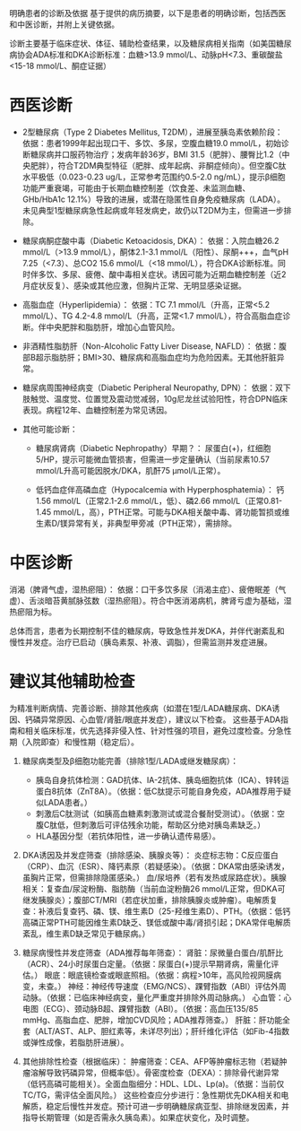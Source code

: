 明确患者的诊断及依据
基于提供的病历摘要，以下是患者的明确诊断，包括西医和中医诊断，并附上关键依据。

诊断主要基于临床症状、体征、辅助检查结果，以及糖尿病相关指南（如美国糖尿病协会ADA标准和DKA诊断标准：血糖>13.9 mmol/L、动脉pH<7.3、重碳酸盐<15-18 mmol/L、酮症证据）

# 西医诊断 

- 2型糖尿病（Type 2 Diabetes Mellitus, T2DM），进展至胰岛素依赖阶段： 
依据：患者1999年起出现口干、多饮、多尿，空腹血糖19.0 mmol/L，初始诊断糖尿病并口服药物治疗；发病年龄36岁，BMI 31.5（肥胖）、腰臀比1.2（中央肥胖），符合T2DM典型特征（肥胖、成年起病、非酮症倾向）。但空腹C肽水平极低（0.023-0.23 ug/L，正常参考范围约0.5-2.0 ng/mL），提示β细胞功能严重衰竭，可能由于长期血糖控制差（饮食差、未监测血糖、GHb/HbA1c 12.1%）导致的进展，或潜在隐匿性自身免疫糖尿病（LADA）。未见典型1型糖尿病急性起病或年轻发病史，故仍以T2DM为主，但需进一步排除。 

- 糖尿病酮症酸中毒（Diabetic Ketoacidosis, DKA）： 
依据：入院血糖26.2 mmol/L（>13.9 mmol/L），酮体2.1-3.1 mmol/L（阳性）、尿酮+++，血气pH 7.25（<7.3）、总CO2 15.6 mmol/L（<18 mmol/L），符合DKA诊断标准。同时伴多饮、多尿、疲倦、酸中毒相关症状。诱因可能为近期血糖控制差（近2月症状反复）、感染或其他应激，但胸片正常、无明显感染证据。 

- 高脂血症（Hyperlipidemia）： 
依据：TC 7.1 mmol/L（升高，正常<5.2 mmol/L）、TG 4.2-4.8 mmol/L（升高，正常<1.7 mmol/L），符合高脂血症诊断。伴中央肥胖和脂肪肝，增加心血管风险。

- 非酒精性脂肪肝（Non-Alcoholic Fatty Liver Disease, NAFLD）： 
依据：腹部B超示脂肪肝；BMI>30、糖尿病和高脂血症均为危险因素。无其他肝脏异常。

- 糖尿病周围神经病变（Diabetic Peripheral Neuropathy, DPN）： 
依据：双下肢触觉、温度觉、位置觉及震动觉减弱，10g尼龙丝试验阳性，符合DPN临床表现。病程12年、血糖控制差为常见诱因。

- 其他可能诊断： 
	- 糖尿病肾病（Diabetic Nephropathy）早期？：
	  尿蛋白(+)，红细胞5/HP，提示可能微血管损害，但需进一步定量确认（当前尿素10.57 mmol/L升高可能因脱水/DKA，肌酐75 μmol/L正常）。
	  
	- 低钙血症伴高磷血症（Hypocalcemia with Hyperphosphatemia）：
	  钙1.56 mmol/L（正常2.1-2.6 mmol/L，低）、磷2.66 mmol/L（正常0.81-1.45 mmol/L，高），PTH正常。可能与DKA相关酸中毒、肾功能暂损或维生素D/镁异常有关，非典型甲旁减（PTH正常），需排除。
# 中医诊断

消渴（脾肾气虚，湿热瘀阻）： 
依据：口干多饮多尿（消渴主症）、疲倦眠差（气虚）、舌淡暗苔黄腻脉弦数（湿热瘀阻）。符合中医消渴病机，脾肾亏虚为基础，湿热瘀阻为标。

总体而言，患者为长期控制不佳的糖尿病，导致急性并发DKA，并伴代谢紊乱和慢性并发症。治疗已启动（胰岛素泵、补液、调脂），但需监测并发症进展。

# 建议其他辅助检查
为精准判断病情、完善诊断、排除其他疾病（如潜在1型/LADA糖尿病、DKA诱因、钙磷异常原因、心血管/肾脏/眼底并发症），建议以下检查。
这些基于ADA指南和相关临床标准，优先选择非侵入性、针对性强的项目，避免过度检查。分急性期（入院即查）和慢性期（稳定后）。 

1. 糖尿病类型及β细胞功能完善（排除1型/LADA或继发糖尿病）： 
	- 胰岛自身抗体检测：GAD抗体、IA-2抗体、胰岛细胞抗体（ICA）、锌转运蛋白8抗体（ZnT8A）。（依据：低C肽提示可能自身免疫，ADA推荐用于疑似LADA患者。） 
	- 刺激后C肽测试（如胰高血糖素刺激测试或混合餐耐受测试）。（依据：空腹C肽低，但刺激后可评估残余功能，帮助区分绝对胰岛素缺乏。） 
	- HLA基因分型（若抗体阳性，进一步确认遗传易感）。 
	  
2. DKA诱因及并发症筛查（排除感染、胰腺炎等）： 
   炎症标志物：C反应蛋白（CRP）、血沉（ESR）、降钙素原（若疑感染）。（依据：DKA常由感染诱发，虽胸片正常，但需排除隐匿感染。） 血/尿培养（若有发热或尿路症状）。胰腺相关：复查血/尿淀粉酶、脂肪酶（当前血淀粉酶26 mmol/L正常，但DKA可继发胰腺炎）；腹部CT/MRI（若症状加重，排除胰腺炎或肿瘤）。电解质复查：补液后复查钙、磷、镁、维生素D（25-羟维生素D）、PTH。（依据：低钙高磷正常PTH可能因维生素D缺乏、镁低或酸中毒/肾损引起；DKA常伴电解质紊乱，维生素D缺乏常见于糖尿病。） 
   
3. 糖尿病慢性并发症筛查（ADA推荐每年筛查）： 
   肾脏：尿微量白蛋白/肌酐比（ACR）、24小时尿蛋白定量。（依据：尿蛋白(+)提示早期肾病，需量化评估。） 眼底：眼底镜检查或眼底照相。（依据：病程>10年，高风险视网膜病变，未查。） 神经：神经传导速度（EMG/NCS）、踝臂指数（ABI）评估外周动脉。（依据：已临床神经病变，量化严重度并排除外周动脉病。） 心血管：心电图（ECG）、颈动脉B超、踝臂指数（ABI）。（依据：高血压135/85 mmHg、高脂血症、肥胖，增加CVD风险；ADA推荐筛查。） 肝脏：肝功能全套（ALT/AST、ALP、胆红素等，未详尽列出）；肝纤维化评估（如Fib-4指数或弹性成像，若脂肪肝进展）。
   
4. 其他排除性检查（根据临床）： 
   肿瘤筛查：CEA、AFP等肿瘤标志物（若疑肿瘤溶解导致钙磷异常，但概率低）。骨密度检查（DEXA）：排除骨代谢异常（低钙高磷可能相关）。全面血脂细分：HDL、LDL、Lp(a)。（依据：当前仅TC/TG，需评估全面风险。） 这些检查应分步进行：急性期优先DKA相关和电解质，稳定后慢性并发症。预计可进一步明确糖尿病亚型、排除继发因素，并指导长期管理（如是否需永久胰岛素）。如果症状变化，及时调整。